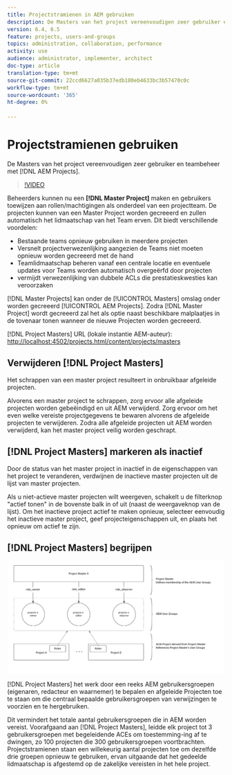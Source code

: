 ```yaml
---
title: Projectstramienen in AEM gebruiken
description: De Masters van het project vereenvoudigen zeer gebruiker en teambeheer met AEM Projecten.
version: 6.4, 6.5
feature: projects, users-and-groups
topics: administration, collaboration, performance
activity: use
audience: administrator, implementer, architect
doc-type: article
translation-type: tm+mt
source-git-commit: 22ccd6627a035b37edb180eb4633bc3b57470c0c
workflow-type: tm+mt
source-wordcount: '365'
ht-degree: 0%

---
```



# Projectstramienen gebruiken

De Masters van het project vereenvoudigen zeer gebruiker en teambeheer met [!DNL AEM Projects].

>[!VIDEO](https://video.tv.adobe.com/v/17740/?quality=9&learn=on)

Beheerders kunnen nu een **[!DNL Master Project]** maken en gebruikers toewijzen aan rollen/machtigingen als onderdeel van een projectteam. De projecten kunnen van een Master Project worden gecreeerd en zullen automatisch het lidmaatschap van het Team erven. Dit biedt verschillende voordelen:

* Bestaande teams opnieuw gebruiken in meerdere projecten
* Versnelt projectverwezenlijking aangezien de Teams niet moeten opnieuw worden gecreeerd met de hand
* Teamlidmaatschap beheren vanaf een centrale locatie en eventuele updates voor Teams worden automatisch overgeërfd door projecten
* vermijdt verwezenlijking van dubbele ACLs die prestatieskwesties kan veroorzaken

[!DNL Master Projects] kan onder de  [!UICONTROL Masters] omslag onder worden gecreeerd  [!UICONTROL AEM Projects]. Zodra [!DNL Master Project] wordt gecreeerd zal het als optie naast beschikbare malplaatjes in de tovenaar tonen wanneer de nieuwe Projecten worden gecreeerd.

[!DNL Project Masters] URL (lokale instantie AEM-auteur):  [http://localhost:4502/projects.html/content/projects/masters](http://localhost:4502/projects.html/content/projects/masters)

## Verwijderen [!DNL Project Masters]

Het schrappen van een master project resulteert in onbruikbaar afgeleide projecten.

Alvorens een master project te schrappen, zorg ervoor alle afgeleide projecten worden gebeëindigd en uit AEM verwijderd. Zorg ervoor om het even welke vereiste projectgegevens te bewaren alvorens de afgeleide projecten te verwijderen. Zodra alle afgeleide projecten uit AEM worden verwijderd, kan het master project veilig worden geschrapt.

## [!DNL Project Masters] markeren als inactief

Door de status van het master project in inactief in de eigenschappen van het project te veranderen, verdwijnen de inactieve master projecten uit de lijst van master projecten.

Als u niet-actieve master projecten wilt weergeven, schakelt u de filterknop &quot;actief tonen&quot; in de bovenste balk in of uit (naast de weergaveknop van de lijst). Om het inactieve project actief te maken opnieuw, selecteer eenvoudig het inactieve master project, geef projecteigenschappen uit, en plaats het opnieuw om actief te zijn.

## [!DNL Project Masters] begrijpen

![Technische weergave van projectmeesters](assets/use-project-masters/project-masters-architecture.png)

[!DNL Project Masters] het werk door een reeks AEM gebruikersgroepen (eigenaren, redacteur en waarnemer) te bepalen en afgeleide Projecten toe te staan om die centraal bepaalde gebruikersgroepen van verwijzingen te voorzien en te hergebruiken.

Dit vermindert het totale aantal gebruikersgroepen die in AEM worden vereist. Voorafgaand aan [!DNL Project Masters], leidde elk project tot 3 gebruikersgroepen met begeleidende ACEs om toestemming-ing af te dwingen, zo 100 projecten die 300 gebruikersgroepen voortbrachten. Projectstramienen staan een willekeurig aantal projecten toe om dezelfde drie groepen opnieuw te gebruiken, ervan uitgaande dat het gedeelde lidmaatschap is afgestemd op de zakelijke vereisten in het hele project.
